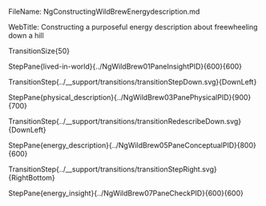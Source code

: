 FileName: NgConstructingWildBrewEnergydescription.md

WebTitle: Constructing a purposeful energy description about freewheeling down a hill

TransitionSize{50}

StepPane{lived-in-world}{../NgWildBrew01PaneInsightPID}{600}{600}

TransitionStep{../__support/transitions/transitionStepDown.svg}{DownLeft}

StepPane{physical_description}{../NgWildBrew03PanePhysicalPID}{900}{700}

TransitionStep{../__support/transitions/transitionRedescribeDown.svg}{DownLeft}

StepPane{energy_description}{../NgWildBrew05PaneConceptualPID}{800}{600}

TransitionStep{../__support/transitions/transitionStepRight.svg}{RightBottom}

StepPane{energy_insight}{../NgWildBrew07PaneCheckPID}{600}{600}
